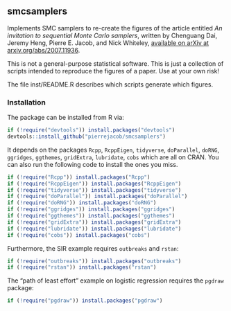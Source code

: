 
## smcsamplers

Implements SMC samplers to re-create the figures of the article entitled
*An invitation to sequential Monte Carlo samplers*, written by Chenguang
Dai, Jeremy Heng, Pierre E. Jacob, and Nick Whiteley, [available on
arXiv at arxiv.org/abs/2007.11936](https://arxiv.org/abs/2007.11936).

This is not a general-purpose statistical software. This is just a
collection of scripts intended to reproduce the figures of a paper. Use
at your own risk!

The file inst/README.R describes which scripts generate which figures.

### Installation

The package can be installed from R via:

``` r
if (!require("devtools")) install.packages("devtools")
devtools::install_github("pierrejacob/smcsamplers")
```

It depends on the packages `Rcpp`, `RcppEigen`, `tidyverse`,
`doParallel`, `doRNG`, `ggridges`, `ggthemes`, `gridExtra`, `lubridate`,
`cobs` which are all on CRAN. You can also run the following code to
install the ones you miss.

``` r
if (!require("Rcpp")) install.packages("Rcpp")
if (!require("RcppEigen")) install.packages("RcppEigen")
if (!require("tidyverse")) install.packages("tidyverse")
if (!require("doParallel")) install.packages("doParallel")
if (!require("doRNG")) install.packages("doRNG")
if (!require("ggridges")) install.packages("ggridges")
if (!require("ggthemes")) install.packages("ggthemes")
if (!require("gridExtra")) install.packages("gridExtra")
if (!require("lubridate")) install.packages("lubridate")
if (!require("cobs")) install.packages("cobs")
```

Furthermore, the SIR example requires `outbreaks` and `rstan`:

``` r
if (!require("outbreaks")) install.packages("outbreaks")
if (!require("rstan")) install.packages("rstan")
```

The “path of least effort” example on logistic regression requires the
`pgdraw` package:

``` r
if (!require("pgdraw")) install.packages("pgdraw")
```
